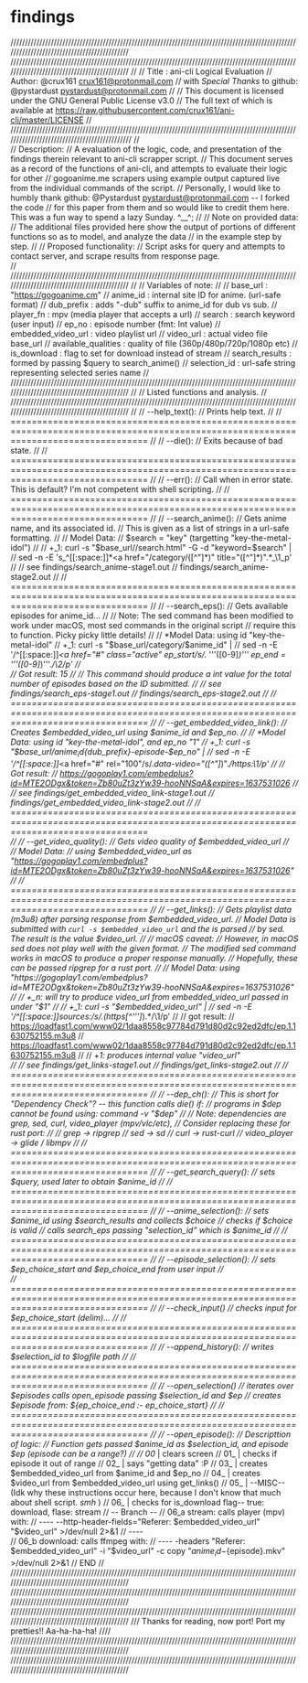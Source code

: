 # findings
////////////////////////////////////////////////////////////////////////////////////////////////////////////////////////////////////////////
////////////////////////////////////////////////////////////////////////////////////////////////////////////////////////////////////////////
//
//  Title : ani-cli Logical Evaluation
//  Author: @crux161 <crux161@protonmail.com>
//      with *Special Thanks* to github: @pystardust <pystardust@protonmail.com>
//
//  This document is licensed under the GNU General Public License v3.0 
//  The full text of which is available at <https://raw.githubusercontent.com/crux161/ani-cli/master/LICENSE>
//
/////////////////////////////////////////////////////////////////////////////////////////////////////////////////////////////////////////////
//  
//    Description: 
//     A evaluation of the logic, code, and presentation of the findings therein relevant to ani-cli scrapper script. 
//     This document serves as a record of the functions of ani-cli, and attempts to evaluate their logic for other 
//     gogoanime.me scrapers using example output captured live from the individual commands of the script. 
//     Personally, I would like to humbly thank github: @Pystardust <pystardust@protonmail.com> -- I forked the code 
//     for this paper from them and so would like to credit them here. This was a fun way to spend a lazy Sunday. ^__^;
//
//    Note on provided data:
//     The additional files provided here show the output of portions of different functions so as to model, and analyze the data 
//     in the example step by step. 
//
//    Proposed functionality:
//     Script asks for query and attempts to contact server, and scrape results from response page.    
//
////////////////////////////////////////////////////////////////////////////////////////////////////////////////////////////////////////////
//
//    Variables of note:
//
//    base_url            : "https://gogoanime.cm"
//    anime_id            : internal site ID for anime. (url-safe format)
//    dub_prefix          : adds "-dub" suffix to anime_id for dub vs sub.
//    player_fn           : mpv (media player that accepts a url)
//    search              : search keyword (user input)
//    ep_no               : episode number (fmt: Int value)
//    embedded_video_url  : video playlist url 
//    video_url           : actual video file base_url
//    available_qualities : quality of file (360p/480p/720p/1080p etc)
//    is_download         : flag to set for download instead of stream
//    search_results      : formed by passing $query to search_anime()
//    selection_id        : url-safe string representing selected series name
//
////////////////////////////////////////////////////////////////////////////////////////////////////////////////////////////////////////////
//
//    Listed functions and analysis. 
//
////////////////////////////////////////////////////////////////////////////////////////////////////////////////////////////////////////////
//
// --help_text(): 
//      Prints help text.
//
// ======================================================================================================================================
//
// --die():
//      Exits because of bad state.
//
// ======================================================================================================================================
//
// --err(): 
//      Call when in error state. This is default? I'm not competent with shell scripting. 
//
//  ======================================================================================================================================
//
//  --search_anime(): 
//      Gets anime name, and its associated id.
//      This is given as a list of strings in a url-safe formatting.
//
//      Model Data:
//          $search = "key" (targetting "key-the-metal-idol")
//
//          +_1: curl -s "$base_url//search.html" -G -d "keyword=$search" |
//               sed -n -E 's_^[[:space:]]*<a href="/category/([^"]*)" title="([^"]*)".*_\1_p'
//
//          see findings/search_anime-stage1.out
//              findings/search_anime-stage2.out               
//
//  ======================================================================================================================================
//
//  --search_eps(): 
//      Gets available episodes for anime_id... 
//
//      Note: The sed command has been modified to work under macOS, most sed commands in the original script 
//            require this to function. Picky picky little details!
//
//   *Model Data: using id "key-the-metal-idol"
//       +_1: curl -s "$base_url/category/$anime_id" | 
//            sed -n -E '/^[[:space:]]*<a href="#" class="active" ep_start/s/.* '\''([0-9]*)'\'' ep_end = '\''([0-9]*)'\''.*/\2/p'
//            
//            Got result: 15
//
//            This command _should_ produce a int value for the total number of episodes based on the ID submitted. 
//
//           see findings/search_eps-stage1.out
//               findings/search_eps-stage2.out 
//
//  ======================================================================================================================================
//
//  --get_embedded_video_link(): 
//          Creates $embedded_video_url using $anime_id and $ep_no.
//
//     *Model Data: using id "key-the-metal-idol", and ep_no "1"
//      +_1: curl -s "$base_url/$anime_id${dub_prefix}-episode-$ep_no" |
//           sed -n -E '/^[[:space:]]*<a href="#" rel="100"/s/.*data-video="([^"]*)".*/https:\1/p'
//
//           Got result:
//              https://gogoplay1.com/embedplus?id=MTE2ODgx&token=Zb80uZt3zYw39-hooNNSaA&expires=1637531026
//
//           see findings/get_embedded_video_link-stage1.out
//               findings/get_embedded_video_link-stage2.out
//
//  ======================================================================================================================================             
//
//  --get_video_quality():
//         Gets video quality of $embedded_video_url
//      
//     Model Data: 
//        using $embedded_video_url as "https://gogoplay1.com/embedplus?id=MTE2ODgx&token=Zb80uZt3zYw39-hooNNSaA&expires=1637531026"
//
//  ====================================================================================================================================== 
//
//  --get_links():
//        Gets playlist data (m3u8) after parsing response from $embedded_video_url.
//        Model Data is submitted with `curl -s $embedded_video_url` and the is parsed 
//        by sed. The result is the value $video_url.
// 
//        macOS caveat:
//        However, in macOS sed does not play well with the given format. 
//        The modified sed command works in macOS to produce a proper response manually.
//        Hopefully, these can be passed ripgrep for a rust port. 
//
//    Model Data: using "https://gogoplay1.com/embedplus?id=MTE2ODgx&token=Zb80uZt3zYw39-hooNNSaA&expires=1637531026"
//
//        +_n: will try to produce video_url from embedded_video_url passed in under "$1"
//
//        +_1: curl -s "$embedded_video_url" |
//              sed -n -E '/^[[:space:]]*sources:/s/.*(https[^'\'']*).*/\1/p'
//
//              got result:
//                https://loadfast1.com/www02/1daa8558c97784d791d80d2c92ed2dfc/ep.1.1630752155.m3u8
//                https://loadfast1.com/www02/1daa8558c97784d791d80d2c92ed2dfc/ep.1.1630752155.m3u8
//
//        +_1: produces internal value "video_url"   
//
//          see findings/get_links-stage1.out 
//              findings/get_links-stage2.out
//
//  ====================================================================================================================================== 
//
// --dep_ch():
//    This is short for "Dependency Check"? -- this function calls die() if:
//        programs in $dep cannot be found using: command -v "$dep"
//
//        Note: dependencies are grep, sed, curl, video_player (mpv/vlc/etc),
//         Consider replacing these for rust port:
//
//             grep          ->   ripgrep
//             sed           ->   sd 
//             curl          ->   rust-curl 
//             video_player  ->   glide / libmpv 
//
// ======================================================================================================================================
//
// --get_search_query():
//    sets $query, used later to obtain $anime_id
//
// ======================================================================================================================================
//
// --anime_selection():
//    sets $anime_id using $search_results and collects $choice 
//    checks if $choice is valid
//    calls search_eps passing "selection_id" which is $anime_id
//
// ======================================================================================================================================
//
// --episode_selection():
//    sets $ep_choice_start and $ep_choice_end from user input 
//   
// ======================================================================================================================================
// 
// --check_input()
//    checks input for $ep_choice_start (delim)...
//
// ======================================================================================================================================
//
// --append_history():
//   writes $selection_id to $logfile path
//
// ======================================================================================================================================
//
// --open_selection()
//    iterates over $episodes calls open_episode passing $selection_id and $ep
//    creates $episode from: ${ep_choice_end :- ep_choice_start}
//
// ======================================================================================================================================
//
// --open_episode():
//    Descripttion of logic:
//        Function gets passed $anime_id as $selection_id, and episode $ep (episode can be a range?)
//
//        00_   | clears screen
//        01_   | checks if episode it out of range
//        02_   | says "getting data" :P
//        03_   | creates $embedded_video_url from $anime_id and $ep_no
//        04_   | creates $video_url from $embedded_video_url using get_links()
//        05_   | --MISC-- (Idk why these instructions occur here, because I don't know that much about shell script. *smh* )
//        06_   | checks for is_download flag-- true: download, flase: stream
//        -- Branch --
//        06_a    stream: calls player (mpv) with: 
//        ----              --http-header-fields="Referer: $embedded_video_url" "$video_url" >/dev/null 2>&1
//        ----                  
//        06_b    download: calls ffmpeg with: 
//        ----              -headers "Referer: $embedded_video_url" -i "$video_url" -c copy "${anime_id}-${episode}.mkv" >/dev/null 2>&1
//        END 
//
////////////////////////////////////////////////////////////////////////////////////////////////////////////////////////////////////////////
////////////////////////////////////////////////////////////////////////////////////////////////////////////////////////////////////////////
////////////////////////////////////////////////////////////////////////////////////////////////////////////////////////////////////////////
///                                    Thanks for reading, now port! Port my pretties!! Aa-ha-ha-ha!                                    ////
////////////////////////////////////////////////////////////////////////////////////////////////////////////////////////////////////////////
////////////////////////////////////////////////////////////////////////////////////////////////////////////////////////////////////////////
